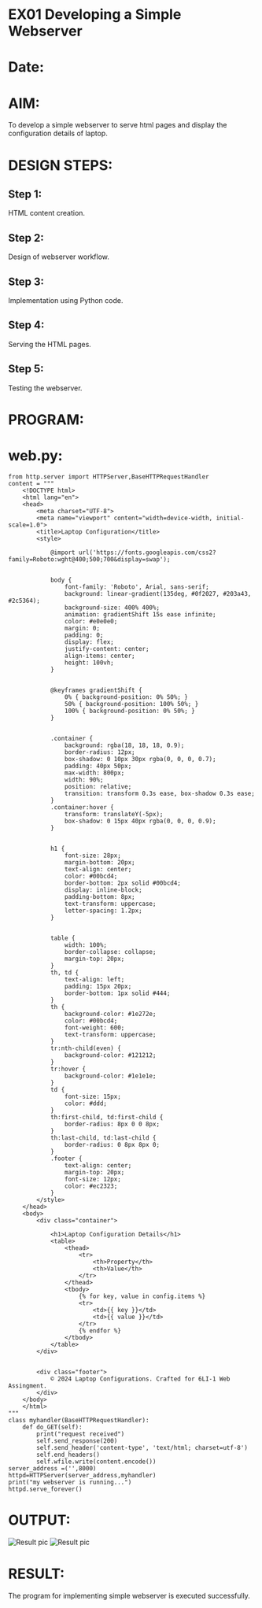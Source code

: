 # EX01 Developing a Simple Webserver

# Date:
# AIM:
To develop a simple webserver to serve html pages and display the configuration details of laptop.

# DESIGN STEPS:
## Step 1:
HTML content creation.

## Step 2:
Design of webserver workflow.

## Step 3:
Implementation using Python code.

## Step 4:
Serving the HTML pages.

## Step 5:
Testing the webserver.

# PROGRAM:

# web.py:

    from http.server import HTTPServer,BaseHTTPRequestHandler
    content = """
        <!DOCTYPE html>
        <html lang="en">
        <head>
            <meta charset="UTF-8">
            <meta name="viewport" content="width=device-width, initial-scale=1.0">
            <title>Laptop Configuration</title>
            <style>
            
                @import url('https://fonts.googleapis.com/css2?family=Roboto:wght@400;500;700&display=swap');

                
                body {
                    font-family: 'Roboto', Arial, sans-serif;
                    background: linear-gradient(135deg, #0f2027, #203a43, #2c5364); 
                    background-size: 400% 400%;
                    animation: gradientShift 15s ease infinite; 
                    color: #e0e0e0;
                    margin: 0;
                    padding: 0;
                    display: flex;
                    justify-content: center;
                    align-items: center;
                    height: 100vh;
                }

            
                @keyframes gradientShift {
                    0% { background-position: 0% 50%; }
                    50% { background-position: 100% 50%; }
                    100% { background-position: 0% 50%; }
                }

                
                .container {
                    background: rgba(18, 18, 18, 0.9); 
                    border-radius: 12px;
                    box-shadow: 0 10px 30px rgba(0, 0, 0, 0.7); 
                    padding: 40px 50px;
                    max-width: 800px;
                    width: 90%;
                    position: relative;
                    transition: transform 0.3s ease, box-shadow 0.3s ease;
                }
                .container:hover {
                    transform: translateY(-5px);
                    box-shadow: 0 15px 40px rgba(0, 0, 0, 0.9);
                }


                h1 {
                    font-size: 28px;
                    margin-bottom: 20px;
                    text-align: center;
                    color: #00bcd4; 
                    border-bottom: 2px solid #00bcd4;
                    display: inline-block;
                    padding-bottom: 8px;
                    text-transform: uppercase;
                    letter-spacing: 1.2px;
                }

                
                table {
                    width: 100%;
                    border-collapse: collapse;
                    margin-top: 20px;
                }
                th, td {
                    text-align: left;
                    padding: 15px 20px;
                    border-bottom: 1px solid #444;
                }
                th {
                    background-color: #1e272e; 
                    color: #00bcd4; 
                    font-weight: 600;
                    text-transform: uppercase;
                }
                tr:nth-child(even) {
                    background-color: #121212; 
                }
                tr:hover {
                    background-color: #1e1e1e; 
                }
                td {
                    font-size: 15px;
                    color: #ddd; 
                }
                th:first-child, td:first-child {
                    border-radius: 8px 0 0 8px;
                }
                th:last-child, td:last-child {
                    border-radius: 0 8px 8px 0;
                }
                .footer {
                    text-align: center;
                    margin-top: 20px;
                    font-size: 12px;
                    color: #ec2323;
                }
            </style>
        </head>
        <body>
            <div class="container">

                <h1>Laptop Configuration Details</h1>    
                <table>
                    <thead>
                        <tr>
                            <th>Property</th>
                            <th>Value</th>
                        </tr>
                    </thead>
                    <tbody>
                        {% for key, value in config.items %}
                        <tr>
                            <td>{{ key }}</td>
                            <td>{{ value }}</td>
                        </tr>
                        {% endfor %}
                    </tbody>
                </table>
            </div>

            
            <div class="footer">
                © 2024 Laptop Configurations. Crafted for 6LI-1 Web Assingment.
            </div>
        </body>
        </html>
    """
    class myhandler(BaseHTTPRequestHandler):  
        def do_GET(self):
            print("request received")
            self.send_response(200)
            self.send_header('content-type', 'text/html; charset=utf-8')
            self.end_headers()
            self.wfile.write(content.encode())
    server_address =('',8000)
    httpd=HTTPServer(server_address,myhandler)
    print("my webserver is running...")
    httpd.serve_forever()

    
# OUTPUT:
![Result pic](image1.png)
![Result pic](output1.png)


# RESULT:
The program for implementing simple webserver is executed successfully.
